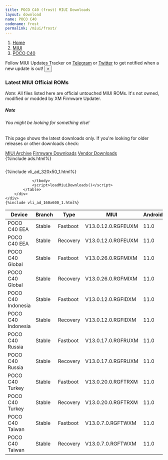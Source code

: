 ```yaml
---
title: POCO C40 (frost) MIUI Downloads
layout: download
name: POCO C40
codename: frost
permalink: /miui/frost/
---
```

<nav aria-label="breadcrumb">
    <ol class="breadcrumb">
        <li class="breadcrumb-item"><a href="/">Home</a></li>
        <li class="breadcrumb-item"><a href="/miui/">MIUI</a></li>
        <li class="breadcrumb-item active" aria-current="page"><a href="/miui/frost/">POCO C40</a></li>
    </ol>
</nav>
<div class="alert alert-primary alert-dismissible fade show" role="alert">
    Follow MIUI Updates Tracker on <a href="https://t.me/MIUIUpdatesTracker" class="alert-link">Telegram</a>
     or <a href="https://twitter.com/MiFwUpdater" class="alert-link">Twitter</a> to get notified when a new update is out!
    <button type="button" class="close" data-dismiss="alert" aria-label="Close">
        <span aria-hidden="true">&times;</span>
    </button>
</div>

### Latest MIUI Official ROMs
*Note*: All files listed here are official untouched MIUI ROMs. It's not owned, modified or modded by XM Firmware Updater.
<div class="card">
  <div class="card-body">
    <h5 class="card-title">Note</h5>
    <h6 class="card-subtitle mb-2 text-muted">You might be looking for something else!</h6>
    <p class="card-text">This page shows the latest downloads only.
     If you're looking for older releases or other downloads check:</p>
    <a href="/archive/miui/frost/" class="card-link">MIUI Archive</a>
    <a href="/firmware/frost/" class="card-link">Firmware Downloads</a>
    <a href="/vendor/frost/" class="card-link">Vendor Downloads</a>
  </div>
</div>
{%include ads.html%}
<div class="row justify-content-center">
    <div class="col-10">
        <div class="table-responsive-md" style="margin-top: 25px;">
            {%include vli_ad_320x50_1.html%}
            <table id="miui" class="display dt-responsive nowrap compact table table-striped table-hover table-sm">
                <thead class="thead-dark">
                    <tr>
                        <th data-ref="device">Device</th>
                        <th data-ref="branch">Branch</th>
                        <th data-ref="type">Type</th>
                        <th data-ref="miui">MIUI</th>
                        <th data-ref="android">Android</th>
                        <th data-ref="size">Size</th>
                        <th data-ref="size">Date</th>
                        <th data-ref="link">Link</th>
                    </tr>
                </thead>
                <tbody>
                <tr><td>POCO C40 EEA</td><td>Stable</td><td>Fastboot</td><td>V13.0.12.0.RGFEUXM</td><td>11.0</td><td>5.0 GB</td><td>2024-03-05</td><td><a href="/miui/frost/stable/V13.0.12.0.RGFEUXM/">Download</a></td></tr>
<tr><td>POCO C40 EEA</td><td>Stable</td><td>Recovery</td><td>V13.0.12.0.RGFEUXM</td><td>11.0</td><td>2.7 GB</td><td>2024-03-12</td><td><a href="/miui/frost/stable/V13.0.12.0.RGFEUXM/">Download</a></td></tr>
<tr><td>POCO C40 Global</td><td>Stable</td><td>Fastboot</td><td>V13.0.26.0.RGFMIXM</td><td>11.0</td><td>5.3 GB</td><td>2024-03-05</td><td><a href="/miui/frost/stable/V13.0.26.0.RGFMIXM/">Download</a></td></tr>
<tr><td>POCO C40 Global</td><td>Stable</td><td>Recovery</td><td>V13.0.26.0.RGFMIXM</td><td>11.0</td><td>2.7 GB</td><td>2024-03-12</td><td><a href="/miui/frost/stable/V13.0.26.0.RGFMIXM/">Download</a></td></tr>
<tr><td>POCO C40 Indonesia</td><td>Stable</td><td>Fastboot</td><td>V13.0.12.0.RGFIDXM</td><td>11.0</td><td>5.0 GB</td><td>2023-07-28</td><td><a href="/miui/frost/stable/V13.0.12.0.RGFIDXM/">Download</a></td></tr>
<tr><td>POCO C40 Indonesia</td><td>Stable</td><td>Recovery</td><td>V13.0.12.0.RGFIDXM</td><td>11.0</td><td>2.6 GB</td><td>2023-08-08</td><td><a href="/miui/frost/stable/V13.0.12.0.RGFIDXM/">Download</a></td></tr>
<tr><td>POCO C40 Russia</td><td>Stable</td><td>Fastboot</td><td>V13.0.17.0.RGFRUXM</td><td>11.0</td><td>4.9 GB</td><td>2024-03-11</td><td><a href="/miui/frost/stable/V13.0.17.0.RGFRUXM/">Download</a></td></tr>
<tr><td>POCO C40 Russia</td><td>Stable</td><td>Recovery</td><td>V13.0.17.0.RGFRUXM</td><td>11.0</td><td>2.6 GB</td><td>2024-03-15</td><td><a href="/miui/frost/stable/V13.0.17.0.RGFRUXM/">Download</a></td></tr>
<tr><td>POCO C40 Turkey</td><td>Stable</td><td>Fastboot</td><td>V13.0.20.0.RGFTRXM</td><td>11.0</td><td>4.8 GB</td><td>2024-02-05</td><td><a href="/miui/frost/stable/V13.0.20.0.RGFTRXM/">Download</a></td></tr>
<tr><td>POCO C40 Turkey</td><td>Stable</td><td>Recovery</td><td>V13.0.20.0.RGFTRXM</td><td>11.0</td><td>2.6 GB</td><td>2024-02-20</td><td><a href="/miui/frost/stable/V13.0.20.0.RGFTRXM/">Download</a></td></tr>
<tr><td>POCO C40 Taiwan</td><td>Stable</td><td>Fastboot</td><td>V13.0.7.0.RGFTWXM</td><td>11.0</td><td>4.5 GB</td><td>2024-01-17</td><td><a href="/miui/frost/stable/V13.0.7.0.RGFTWXM/">Download</a></td></tr>
<tr><td>POCO C40 Taiwan</td><td>Stable</td><td>Recovery</td><td>V13.0.7.0.RGFTWXM</td><td>11.0</td><td>2.6 GB</td><td>2024-01-24</td><td><a href="/miui/frost/stable/V13.0.7.0.RGFTWXM/">Download</a></td></tr>

                </tbody>
                <script>loadMiuiDownloads()</script>
            </table>
        </div>
    </div>
    {%include vli_ad_160x600_1.html%}
</div>
